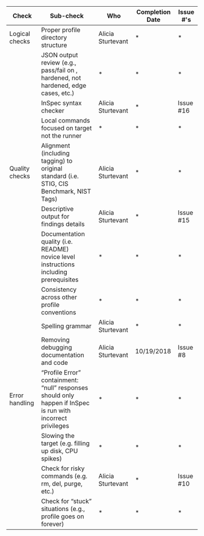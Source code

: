 | Check          | Sub-check                                                                         | Who | Completion Date | Issue #'s |
|----------------|-----------------------------------------------------------------------------------|-----|-----------------|-----------|
|Logical checks| Proper profile directory structure							|Alicia Sturtevant|*|*|
||JSON output review (e.g., pass/fail on ,<br>hardened, not hardened, edge cases, etc.)|*|*|*|
||InSpec syntax checker|Alicia Sturtevant|*|Issue #16|
||Local commands focused on target not the runner|*|*|*|
|Quality checks|Alignment (including tagging) to original<br> standard (i.e. STIG, CIS Benchmark, NIST Tags)|Alicia Sturtevant|*|*|
||Descriptive output for findings details|Alicia Sturtevant|*|Issue #15|
||Documentation quality (i.e. README)<br> novice level instructions including prerequisites|*|*|*|
||Consistency across other profile conventions |*|*|*|
||Spelling grammar|Alicia Sturtevant|*|*|
||Removing debugging documentation and code|Alicia Sturtevant|10/19/2018|Issue #8|
| Error handling |“Profile Error” containment: “null” responses <br>should only happen if InSpec is run with incorrect privileges|*|*|*|
||Slowing the target (e.g. filling up disk, CPU spikes)|*|*|*|
||Check for risky commands (e.g. rm, del, purge, etc.)|Alicia Sturtevant|*|Issue #10|
||Check for “stuck” situations (e.g., profile goes on forever)|*|*|*|
